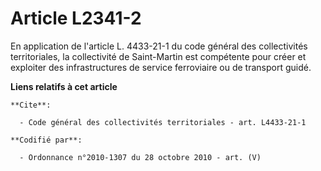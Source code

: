 # Article L2341-2

En application de l'article L. 4433-21-1 du code général des collectivités territoriales, la collectivité de Saint-Martin est
compétente pour créer et exploiter des infrastructures de service ferroviaire ou de transport guidé.

**Liens relatifs à cet article**

	**Cite**:

	  - Code général des collectivités territoriales - art. L4433-21-1

	**Codifié par**:

	  - Ordonnance n°2010-1307 du 28 octobre 2010 - art. (V)
